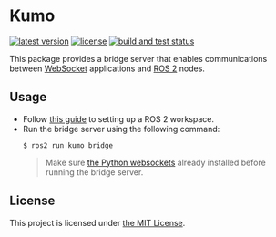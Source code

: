 # Kumo

[![latest version](https://img.shields.io/github/v/release/ichiro-its/kumo.svg)](https://github.com/ichiro-its/kumo/releases/)
[![license](https://img.shields.io/github/license/ichiro-its/kumo.svg)](./LICENSE)
[![build and test status](https://github.com/ichiro-its/kumo/actions/workflows/build-and-test.yml/badge.svg)](https://github.com/ichiro-its/kumo/actions)

This package provides a bridge server that enables communications between [WebSocket](https://en.wikipedia.org/wiki/WebSocket) applications and [ROS 2](https://docs.ros.org/en/foxy/index.html) nodes.

## Usage


- Follow [this guide](https://docs.ros.org/en/foxy/Tutorials/Workspace/Creating-A-Workspace.html) to setting up a ROS 2 workspace.
- Run the bridge server using the following command:
  ```
  $ ros2 run kumo bridge
  ```
  > Make sure [the Python websockets](https://pypi.org/project/websockets/) already installed before running the bridge server.

## License

This project is licensed under [the MIT License](./LICENSE).
